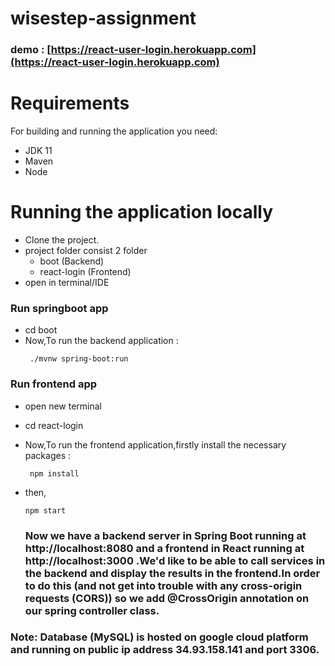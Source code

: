 # wisestep-assignment

### demo : [https://react-user-login.herokuapp.com](https://react-user-login.herokuapp.com)

# Requirements

For building and running the application you need:

- JDK 11
- Maven
- Node

# Running the application locally

- Clone the project.
- project folder consist 2 folder
  - boot (Backend)
  - react-login (Frontend)
- open in terminal/IDE

### Run springboot app

- cd boot
- Now,To run the backend application :
  ```
   ./mvnw spring-boot:run
  ```
### Run frontend app

- open new terminal
- cd react-login
- Now,To run the frontend application,firstly install the necessary packages :
  ```
   npm install
  ```
- then,
  ```
  npm start
  ``` 
  
  ### Now we have a backend server in Spring Boot running at http://localhost:8080 and a frontend in React running at http://localhost:3000 .We'd like to be able to call services in the backend and display the results in the frontend.In order to do this (and not get into trouble with any cross-origin requests (CORS)) so we add @CrossOrigin annotation on our spring controller class. 

### Note: Database (MySQL) is hosted on google cloud platform and running on public ip address 34.93.158.141 and port 3306.
